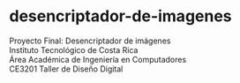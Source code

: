 # desencriptador-de-imagenes
Proyecto Final: Desencriptador de imágenes\
Instituto Tecnológico de Costa Rica\
Área Académica de Ingeniería en Computadores\
CE3201 Taller de Diseño Digital
